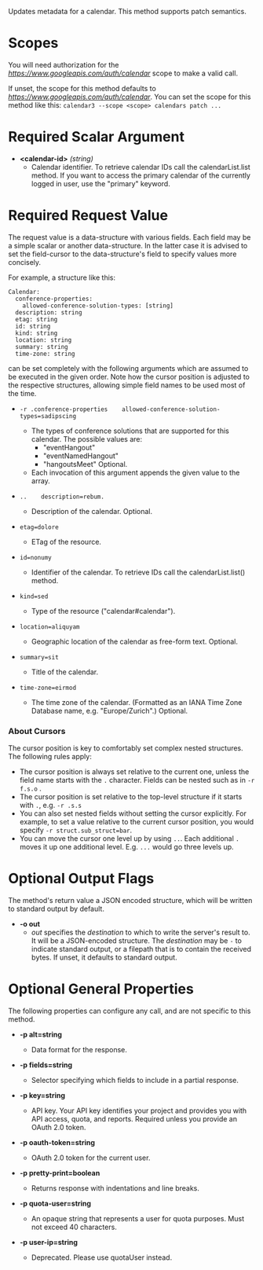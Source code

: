 Updates metadata for a calendar. This method supports patch semantics.
# Scopes

You will need authorization for the *https://www.googleapis.com/auth/calendar* scope to make a valid call.

If unset, the scope for this method defaults to *https://www.googleapis.com/auth/calendar*.
You can set the scope for this method like this: `calendar3 --scope <scope> calendars patch ...`
# Required Scalar Argument
* **&lt;calendar-id&gt;** *(string)*
    - Calendar identifier. To retrieve calendar IDs call the calendarList.list method. If you want to access the primary calendar of the currently logged in user, use the &#34;primary&#34; keyword.
# Required Request Value

The request value is a data-structure with various fields. Each field may be a simple scalar or another data-structure.
In the latter case it is advised to set the field-cursor to the data-structure's field to specify values more concisely.

For example, a structure like this:
```
Calendar:
  conference-properties:
    allowed-conference-solution-types: [string]
  description: string
  etag: string
  id: string
  kind: string
  location: string
  summary: string
  time-zone: string

```

can be set completely with the following arguments which are assumed to be executed in the given order. Note how the cursor position is adjusted to the respective structures, allowing simple field names to be used most of the time.

* `-r .conference-properties    allowed-conference-solution-types=sadipscing`
    - The types of conference solutions that are supported for this calendar.
        The possible values are:  
        - &#34;eventHangout&#34; 
        - &#34;eventNamedHangout&#34; 
        - &#34;hangoutsMeet&#34;  Optional.
    - Each invocation of this argument appends the given value to the array.

* `..    description=rebum.`
    - Description of the calendar. Optional.
* `etag=dolore`
    - ETag of the resource.
* `id=nonumy`
    - Identifier of the calendar. To retrieve IDs call the calendarList.list() method.
* `kind=sed`
    - Type of the resource (&#34;calendar#calendar&#34;).
* `location=aliquyam`
    - Geographic location of the calendar as free-form text. Optional.
* `summary=sit`
    - Title of the calendar.
* `time-zone=eirmod`
    - The time zone of the calendar. (Formatted as an IANA Time Zone Database name, e.g. &#34;Europe/Zurich&#34;.) Optional.


### About Cursors

The cursor position is key to comfortably set complex nested structures. The following rules apply:

* The cursor position is always set relative to the current one, unless the field name starts with the `.` character. Fields can be nested such as in `-r f.s.o` .
* The cursor position is set relative to the top-level structure if it starts with `.`, e.g. `-r .s.s`
* You can also set nested fields without setting the cursor explicitly. For example, to set a value relative to the current cursor position, you would specify `-r struct.sub_struct=bar`.
* You can move the cursor one level up by using `..`. Each additional `.` moves it up one additional level. E.g. `...` would go three levels up.


# Optional Output Flags

The method's return value a JSON encoded structure, which will be written to standard output by default.

* **-o out**
    - *out* specifies the *destination* to which to write the server's result to.
      It will be a JSON-encoded structure.
      The *destination* may be `-` to indicate standard output, or a filepath that is to contain the received bytes.
      If unset, it defaults to standard output.
# Optional General Properties

The following properties can configure any call, and are not specific to this method.

* **-p alt=string**
    - Data format for the response.

* **-p fields=string**
    - Selector specifying which fields to include in a partial response.

* **-p key=string**
    - API key. Your API key identifies your project and provides you with API access, quota, and reports. Required unless you provide an OAuth 2.0 token.

* **-p oauth-token=string**
    - OAuth 2.0 token for the current user.

* **-p pretty-print=boolean**
    - Returns response with indentations and line breaks.

* **-p quota-user=string**
    - An opaque string that represents a user for quota purposes. Must not exceed 40 characters.

* **-p user-ip=string**
    - Deprecated. Please use quotaUser instead.
